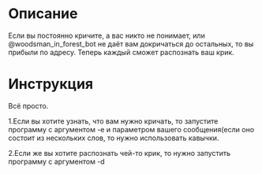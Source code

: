 # Описание
Если вы постоянно кричите, а вас никто не понимает, или @woodsman_in_forest_bot не даёт вам докричаться до остальных, то вы прибыли по адресу. Теперь каждый сможет распознать ваш крик.

# Инструкция
Всё просто.

1.Если вы хотите узнать, что вам нужно кричать, то запустите программу с аргументом -e и параметром вашего сообщения(если оно состоит из нескольких слов, то нужно использовать кавычки.

2.Если же вы хотите распознать чей-то крик, то нужно запустить программу с аргументом -d
